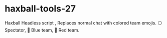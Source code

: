 # haxball-tools-27
Haxball Headless script , Replaces normal chat with colored team emojis. ⚪ Spectator, 🔵 Blue team, 🔴 Red team.
